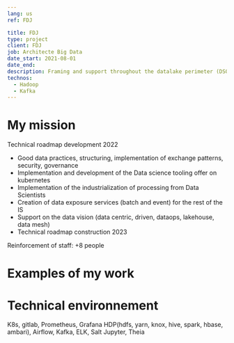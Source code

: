 ```yaml
---
lang: us
ref: FDJ

title: FDJ
type: project
client: FDJ
job: Architecte Big Data 
date_start: 2021-08-01
date_end: 
description: Framing and support throughout the datalake perimeter (DSOP)
technos:
  - Hadoop
  - Kafka
---
```

# My mission

Technical roadmap development 2022
- Good data practices, structuring, implementation of exchange patterns, security, governance
- Implementation and development of the Data science tooling offer on kubernetes
- Implementation of the industrialization of processing from Data Scientists
- Creation of data exposure services (batch and event) for the rest of the IS
- Support on the data vision (data centric, driven, dataops, lakehouse, data mesh)
- Technical roadmap construction 2023

Reinforcement of staff: +8 people

# Examples of my work

# Technical environnement

K8s, gitlab, Prometheus, Grafana
HDP(hdfs, yarn, knox, hive, spark, hbase, ambari), Airflow, Kafka, ELK, Salt
Jupyter, Theia
